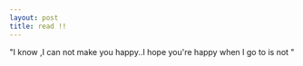 ```yaml
---
layout: post
title: read !! 
---
```


"I know ,I can not make you happy..I hope you're happy when I go to is
not "
